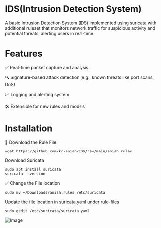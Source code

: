 # IDS(Intrusion Detection System)
A basic Intrusion Detection System (IDS) implemented using suricata with additional ruleset that monitors network traffic for suspicious activity and potential threats, alerting users in real-time.

# Features

✅ Real-time packet capture and analysis

🔍 Signature-based attack detection (e.g., known threats like port scans, DoS)

📈 Logging and alerting system

🛠️ Extensible for new rules and models

# Installation
🔽 Download the Rule File
```
wget https://github.com/kr-anish/IDS/raw/main/anish.rules
```
Download Suricata
```
sudo apt install suricata
suricata --version
```

✅ Change the File location
```
sudo mv ~/Downloads/anish.rules /etc/suricata
```
Update the file location in suricata.yaml under rule-files
```
sudo gedit /etc/suricata/suricata.yaml
```
![Image](https://github.com/user-attachments/assets/8303ecfa-6da3-4dc0-b84e-71aff24ac9d2)


